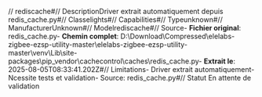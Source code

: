 // rediscache#// DescriptionDriver extrait automatiquement depuis redis_cache.py#// Classelights#// Capabilities#// Typeunknown#// ManufacturerUnknown#// Modelrediscache#// Source- **Fichier original**: redis_cache.py- **Chemin complet**: D:\Download\Compressed\elelabs-zigbee-ezsp-utility-master\elelabs-zigbee-ezsp-utility-master\venv\Lib\site-packages\pip\_vendor\cachecontrol\caches\redis_cache.py- **Extrait le**: 2025-08-05T08:33:41.202Z#// Limitations- Driver extrait automatiquement- Ncessite tests et validation- Source: redis_cache.py#// Statut En attente de validation